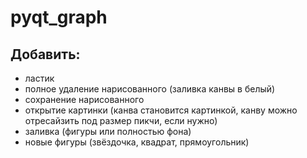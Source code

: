 # pyqt_graph

## Добавить:


- ластик
- полное удаление нарисованного (заливка канвы в белый)
- сохранение нарисованного
- открытие картинки (канва становится картинкой, канву можно отресайзить под размер пикчи, если нужно)
- заливка (фигуры или полностью фона)
- новые фигуры (звёздочка, квадрат, прямоугольник)

